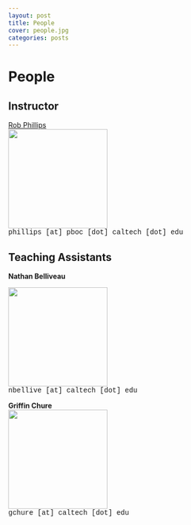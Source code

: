 ```yaml
---
layout: post
title: People
cover: people.jpg
categories: posts
---
```


# People

## Instructor
<div id="im" >

<a href="http://www.rpgroup.caltech.edu/"> Rob Phillips </a><br />
<img src="../../../../images/rob.jpg" width=200px><br/>
<span style="font-family: courier"> phillips [at] pboc [dot] caltech [dot] edu</span>

</div>

## Teaching Assistants

<div id="im">
<b> Nathan Belliveau</b><br />

<img src="../../../../images/nathan.jpg" width=200px><br/>
<span style="font-family: courier">nbellive [at] caltech [dot] edu</span>

</div>

<div id="im">

<b> Griffin Chure</b><br />
<img src="../../../../images/gchure.jpg" width=200px><br/>
<span style="font-family: courier">gchure [at] caltech [dot] edu</span>

</div>
